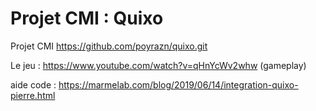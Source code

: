 # Projet CMI : Quixo
Projet CMI
https://github.com/poyrazn/quixo.git

Le jeu : https://www.youtube.com/watch?v=qHnYcWv2whw (gameplay)

aide code : https://marmelab.com/blog/2019/06/14/integration-quixo-pierre.html
